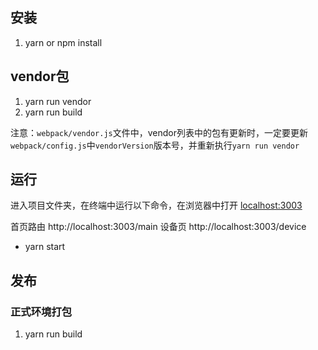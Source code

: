 ## 安装
  1. yarn or npm install
 
## vendor包
1. yarn run vendor
2. yarn run build

 注意：`webpack/vendor.js`文件中，vendor列表中的包有更新时，一定要更新`webpack/config.js`中`vendorVersion`版本号，并重新执行`yarn run vendor`

## 运行
进入项目文件夹，在终端中运行以下命令，在浏览器中打开 [localhost:3003](http://localhost:3003/)

首页路由 http://localhost:3003/main  设备页 http://localhost:3003/device

  - yarn start

## 发布

### 正式环境打包
1. yarn run build